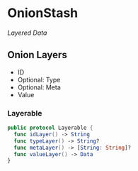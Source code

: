 # OnionStash

*Layered Data*


## Onion Layers
- ID
- Optional: Type
- Optional: Meta
- Value

### Layerable
```swift
public protocol Layerable {
  func idLayer() -> String
  func typeLayer() -> String?
  func metaLayer() -> [String: String]?
  func valueLayer() -> Data
}
```
